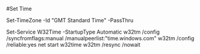 #Set Time

Set-TimeZone -Id "GMT Standard Time" -PassThru

Set-Service W32Time -StartupType Automatic
w32tm /config /syncfromflags:manual /manualpeerlist:"time.windows.com"
w32tm /config /reliable:yes
net start w32time
w32tm /resync /nowait
